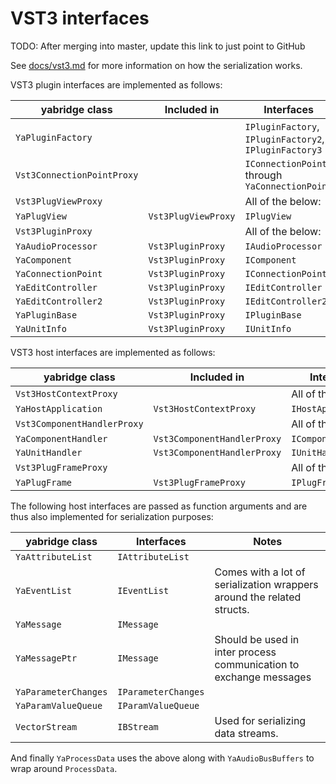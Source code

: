 # VST3 interfaces

TODO: After merging into master, update this link to just point to GitHub

See [docs/vst3.md](../../../../docs/vst3.md) for more information on how the
serialization works.

VST3 plugin interfaces are implemented as follows:

| yabridge class             | Included in         | Interfaces                                             |
| -------------------------- | ------------------- | ------------------------------------------------------ |
| `YaPluginFactory`          |                     | `IPluginFactory`, `IPluginFactory2`, `IPluginFactory3` |
| `Vst3ConnectionPointProxy` |                     | `IConnectionPoint` through `YaConnectionPoint`         |
| `Vst3PlugViewProxy`        |                     | All of the below:                                      |
| `YaPlugView`               | `Vst3PlugViewProxy` | `IPlugView`                                            |
| `Vst3PluginProxy`          |                     | All of the below:                                      |
| `YaAudioProcessor`         | `Vst3PluginProxy`   | `IAudioProcessor`                                      |
| `YaComponent`              | `Vst3PluginProxy`   | `IComponent`                                           |
| `YaConnectionPoint`        | `Vst3PluginProxy`   | `IConnectionPoint`                                     |
| `YaEditController`         | `Vst3PluginProxy`   | `IEditController`                                      |
| `YaEditController2`        | `Vst3PluginProxy`   | `IEditController2`                                     |
| `YaPluginBase`             | `Vst3PluginProxy`   | `IPluginBase`                                          |
| `YaUnitInfo`               | `Vst3PluginProxy`   | `IUnitInfo`                                            |

VST3 host interfaces are implemented as follows:

| yabridge class              | Included in                 | Interfaces          |
| --------------------------- | --------------------------- | ------------------- |
| `Vst3HostContextProxy`      |                             | All of the below:   |
| `YaHostApplication`         | `Vst3HostContextProxy`      | `IHostApplication`  |
| `Vst3ComponentHandlerProxy` |                             | All of the below:   |
| `YaComponentHandler`        | `Vst3ComponentHandlerProxy` | `IComponentHandler` |
| `YaUnitHandler`             | `Vst3ComponentHandlerProxy` | `IUnitHandler`      |
| `Vst3PlugFrameProxy`        |                             | All of the below:   |
| `YaPlugFrame`               | `Vst3PlugFrameProxy`        | `IPlugFrame`        |

The following host interfaces are passed as function arguments and are thus also
implemented for serialization purposes:

| yabridge class       | Interfaces          | Notes                                                                  |
| -------------------- | ------------------- | ---------------------------------------------------------------------- |
| `YaAttributeList`    | `IAttributeList`    |                                                                        |
| `YaEventList`        | `IEventList`        | Comes with a lot of serialization wrappers around the related structs. |
| `YaMessage`          | `IMessage`          |                                                                        |
| `YaMessagePtr`       | `IMessage`          | Should be used in inter process communication to exchange messages     |
| `YaParameterChanges` | `IParameterChanges` |                                                                        |
| `YaParamValueQueue`  | `IParamValueQueue`  |                                                                        |
| `VectorStream`       | `IBStream`          | Used for serializing data streams.                                     |

And finally `YaProcessData` uses the above along with `YaAudioBusBuffers` to
wrap around `ProcessData`.
